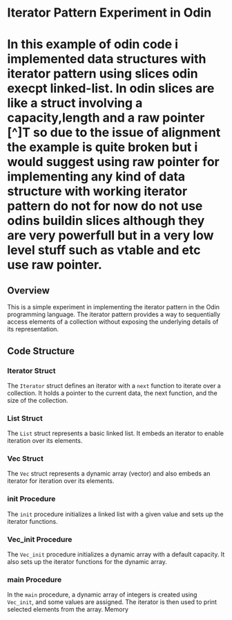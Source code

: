 # Iterator Pattern Experiment in Odin
# In this example of odin code i implemented data structures with iterator pattern using slices odin execpt linked-list. In odin slices are like a struct involving a capacity,length and a raw pointer [^]T so due to the issue of alignment the example is quite broken but i would suggest using raw pointer for implementing any kind of data structure with working iterator pattern do not for now do not use odins buildin slices although they are very powerfull but in a very low level stuff such as vtable and etc use raw pointer.

## Overview

This is a simple experiment in implementing the iterator pattern in the Odin programming language. The iterator pattern provides a way to sequentially access elements of a collection without exposing the underlying details of its representation.

## Code Structure

### Iterator Struct

The `Iterator` struct defines an iterator with a `next` function to iterate over a collection. It holds a pointer to the current data, the next function, and the size of the collection.

### List Struct

The `List` struct represents a basic linked list. It embeds an iterator to enable iteration over its elements.

### Vec Struct

The `Vec` struct represents a dynamic array (vector) and also embeds an iterator for iteration over its elements.

### init Procedure

The `init` procedure initializes a linked list with a given value and sets up the iterator functions.

### Vec_init Procedure

The `Vec_init` procedure initializes a dynamic array with a default capacity. It also sets up the iterator functions for the dynamic array.

### main Procedure

In the `main` procedure, a dynamic array of integers is created using `Vec_init`, and some values are assigned. The iterator is then used to print selected elements from the array. Memory
